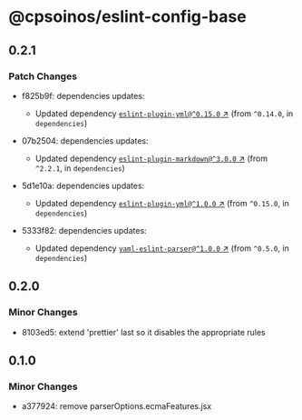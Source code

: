 # @cpsoinos/eslint-config-base

## 0.2.1

### Patch Changes

- f825b9f: dependencies updates:

  - Updated dependency [`eslint-plugin-yml@^0.15.0` ↗︎](https://www.npmjs.com/package/eslint-plugin-yml/v/null) (from `^0.14.0`, in `dependencies`)

- 07b2504: dependencies updates:

  - Updated dependency [`eslint-plugin-markdown@^3.0.0` ↗︎](https://www.npmjs.com/package/eslint-plugin-markdown/v/3.0.0) (from `^2.2.1`, in `dependencies`)

- 5d1e10a: dependencies updates:

  - Updated dependency [`eslint-plugin-yml@^1.0.0` ↗︎](https://www.npmjs.com/package/eslint-plugin-yml/v/1.0.0) (from `^0.15.0`, in `dependencies`)

- 5333f82: dependencies updates:

  - Updated dependency [`yaml-eslint-parser@^1.0.0` ↗︎](https://www.npmjs.com/package/yaml-eslint-parser/v/1.0.0) (from `^0.5.0`, in `dependencies`)

## 0.2.0

### Minor Changes

- 8103ed5: extend 'prettier' last so it disables the appropriate rules

## 0.1.0

### Minor Changes

- a377924: remove parserOptions.ecmaFeatures.jsx
